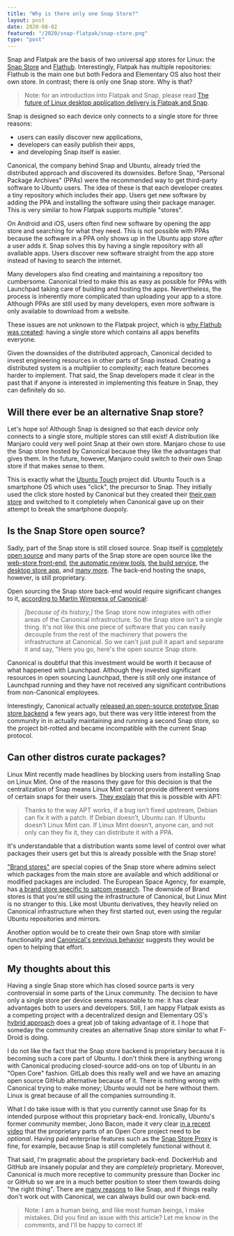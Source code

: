 ```yaml
---
title: "Why is there only one Snap Store?"
layout: post
date: 2020-08-02
featured: "/2020/snap-flatpak/snap-store.png"
type: "post"
---
```


Snap and Flatpak are the basis of two universal app stores for Linux: the [Snap Store](https://snapcraft.io/store) and [Flathub](https://flathub.org/home). Interestingly, Flatpak has multiple repositories: Flathub is the main one but both Fedora and Elementary OS also host their own store. In contrast; there is only one Snap store. Why is that?

> Note: for an introduction into Flatpak and Snap, please read [The future of Linux desktop application delivery is Flatpak and Snap](https://www.zdnet.com/article/the-future-of-linux-desktop-application-delivery-is-flatpak-and-snap/).

Snap is designed so each device only connects to a single store for three reasons:

* users can easily discover new applications,
* developers can easily publish their apps,
* and developing Snap itself is easier.

Canonical, the company behind Snap and Ubuntu, already tried the distributed approach and discovered its downsides. Before Snap, "Personal Package Archives" (PPAs) were the recommended way to get third-party software to Ubuntu users. The idea of these is that each developer creates a tiny repository which includes their app. Users get new software by adding the PPA and installing the software using their package manager. This is very similar to how Flatpak supports multiple "stores".

On Android and iOS, users often find new software by opening the app store and searching for what they need. This is not possible with PPAs because the software in a PPA only shows up in the Ubuntu app store _after_ a user adds it. Snap solves this by having a single repository with all available apps. Users discover new software straight from the app store instead of having to search the internet.

Many developers also find creating and maintaining a repository too cumbersome. Canonical tried to make this as easy as possible for PPAs with Launchpad taking care of building and hosting the apps. Nevertheless, the process is inherently more complicated than uploading your app to a store. Although PPAs are still used by many developers, even more software is only available to download from a website.

These issues are not unknown to the Flatpak project, which is [why Flathub was created](https://www.youtube.com/watch?v=Hga20qlyknw): having a single store which contains all apps benefits everyone.

Given the downsides of the distributed approach, Canonical decided to invest engineering resources in other parts of Snap instead. Creating a distributed system is a multiplier to complexity; each feature becomes harder to implement. That said, the Snap developers made it clear in the past that if anyone is interested in implementing this feature in Snap, they can definitely do so.

## Will there ever be an alternative Snap store?

Let's hope so! Although Snap is designed so that each _device_ only connects to a single store, multiple stores can still exist! A distribution like Manjaro could very well point Snap at their own store. Manjaro chose to use the Snap store hosted by Canonical because they like the advantages that gives them. In the future, however, Manjaro could switch to their own Snap store if that makes sense to them.

This is exactly what the [Ubuntu Touch](https://ubuntu-touch.io/) project did. Ubuntu Touch is a smartphone OS which uses "click", the precursor to Snap. They initially used the click store hosted by Canonical but they created their [their own store](https://open-store.io/) and switched to it completely when Canonical gave up on their attempt to break the smartphone duopoly.

## Is the Snap Store open source?

Sadly, part of the Snap store is still closed source. Snap itself is [completely open source](https://github.com/snapcore/snapd) and many parts of the Snap store are open source like the [web-store front-end](https://github.com/canonical-web-and-design/snapcraft.io), [the automatic review tools](https://launchpad.net/review-tools), [the build service](https://launchpad.net/), the [desktop store app](https://launchpad.net/snap-store-desktop), and [many more](https://github.com/snapcore). The back-end hosting the snaps, however, is still proprietary.

Open sourcing the Snap store back-end would require significant changes to it, [according to Martin Wimpress of Canonical](https://www.techrepublic.com/article/why-canonical-views-the-snap-ecosystem-as-a-compelling-distribution-agnostic-solution/):

> *[because of its history,]* the Snap store now integrates with other areas of the Canonical infrastructure. So the Snap store isn't a single thing. It's not like this one piece of software that you can easily decouple from the rest of the machinery that powers the infrastructure at Canonical. So we can't just pull it apart and separate it and say, "Here you go, here's the open source Snap store.

Canonical is doubtful that this investment would be worth it because of what happened with Launchpad. Although they invested significant resources in open sourcing Launchpad, there is still only one instance of Launchpad running and they have not received any significant contributions from non-Canonical employees.

Interestingly, Canonical actually [released an open-source prototype Snap store backend](https://ubuntu.com/blog/howto-host-your-own-snap-store) a few years ago, but there was very little interest from the community in in actually maintaining and running a second Snap store, so the project bit-rotted and became incompatible with the current Snap protocol.

## Can other distros curate packages?

Linux Mint recently made headlines by blocking users from installing Snap on Linux Mint. One of the reasons they gave for this decision is that the centralization of Snap means Linux Mint cannot provide different versions of certain snaps for their users. [They explain](https://linuxmint-user-guide.readthedocs.io/en/latest/snap.html) that this is possible with APT:

> Thanks to the way APT works, if a bug isn’t fixed upstream, Debian can fix it with a patch. If Debian doesn’t, Ubuntu can. If Ubuntu doesn’t Linux Mint can. If Linux Mint doesn’t, anyone can, and not only can they fix it, they can distribute it with a PPA.

It's understandable that a distribution wants some level of control over what packages their users get but this is already possible with the Snap store!

["Brand stores"](https://core.docs.ubuntu.com/en/build-store/) are special copies of the Snap store where admins select which packages from the main store are available and which additional or modified packages are included. The European Space Agency, for example, has [a brand store specific to satcom research](https://sdrsatcom.snapcraft.io/). The downside of Brand stores is that you're still using the infrastructure of Canonical, but Linux Mint is no stranger to this. Like most Ubuntu derivatives, they heavily relied on Canonical infrastructure when they first started out, even using the regular Ubuntu repositories and mirrors.

Another option would be to create their own Snap store with similar functionality and [Canonical's previous behavior](https://ubuntu.com/blog/howto-host-your-own-snap-store) suggests they would be open to helping that effort.

## My thoughts about this

Having a single Snap store which has closed source parts is very controversial in some parts of the Linux community. The decision to have only a single store per device seems reasonable to me: it has clear advantages both to users and developers. Still, I am happy Flatpak exists as a competing project with a decentralized design and Elementary OS's [hybrid approach](https://blog.elementary.io/elementary-appcenter-flatpak/) does a great job of taking advantage of it. I hope that someday the community creates an alternative Snap store similar to what F-Droid is doing.

I do not like the fact that the Snap store backend is proprietary because it is becoming such a core part of Ubuntu. I don't think there is anything wrong with Canonical producing closed-source add-ons on top of Ubuntu in an "Open Core" fashion. GitLab does this really well and we have an amazing open source GitHub alternative because of it. There is nothing wrong with Canonical trying to make money; Ubuntu would not be here without them. Linux is great because of all the companies surrounding it.

What I do take issue with is that you currently cannot use Snap for its intended purpose without this proprietary back-end. Ironically, Ubuntu's former community member, Jono Bacon, made it very clear [in a recent video](https://www.youtube.com/watch?v=o-OOxOS8oDs) that the proprietary parts of an Open Core project need to be _optional_. Having paid enterprise features such as the [Snap Store Proxy](https://docs.ubuntu.com/snap-store-proxy/en/) is fine, for example, because Snap is still completely functional without it.

That said, I'm pragmatic about the proprietary back-end. DockerHub and GitHub are insanely popular and they are _completely_ proprietary. Moreover, Canonical is much more receptive to community pressure than Docker inc or GitHub so we are in a much better position to steer them towards doing "the right thing". There are [many reasons](./2020-07-03-snap-vs-flatpak.md) to like Snap, and if things really don't work out with Canonical, we can always build our own back-end.

> Note: I am a human being, and like most human beings, I make mistakes. Did you find an issue with this article? Let me know in the comments, and I'll be happy to correct it!
